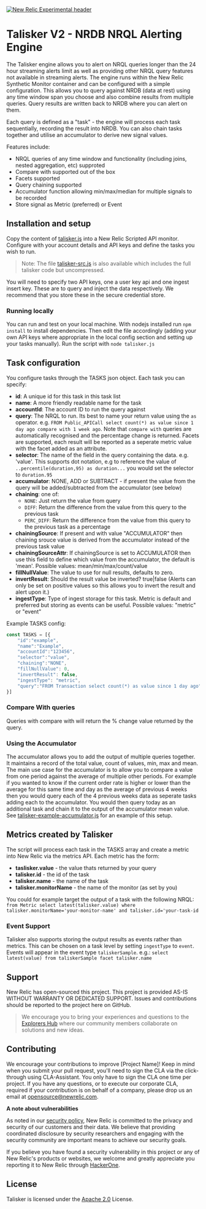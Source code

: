 [![New Relic Experimental header](https://github.com/newrelic/opensource-website/raw/main/src/images/categories/Experimental.png)](https://opensource.newrelic.com/oss-category/#new-relic-experimental)

# Talisker V2 - NRDB NRQL Alerting Engine
The Talisker engine allows you to alert on NRQL queries longer than the 24 hour streaming alerts limit as well as providing other NRQL query features not available in streaming alerts. The engine runs within the New Relic Synthetic Monitor container and can be configured with a simple configuration. This allows you to query against NRDB (data at rest) using any time window span you choose and also combine results from multiple queries. Query results are written back to NRDB where you can alert on them.

Each query is defined as a "task" - the engine will process each task sequentially, recording the result into NRDB. You can also chain tasks together and utilise an accumulator to derive new signal values.

Features include:
- NRQL queries of any time window and functionality (including joins, nested aggregation, etc) supproted
- Compare with supported out of the box
- Facets supported
- Query chaining supported
- Accumulator function allowing min/max/median for multiple signals to be recorded
- Store signal as Metric (preferred) or Event

## Installation and setup
Copy the content of [talisker.js](talisker.js) into a New Relic Scripted API monitor. Configure with your account details and API keys and define the tasks you wish to run.

> Note: The file [talisker-src.js](talisker-src.js) is also available which includes the full talisker code but uncompressed.

You will need to specify two API keys, one a user key api and one ingest insert key. These are to query and inject the data respectively. We recommend that you store these in the secure credential store.

### Running locally
You can run and test on your local machine. With nodejs installed run `npm install` to install dependencies. Then edit the file accordingly (adding your own API keys where appropriate in the local config section and setting up your tasks manually). Run the script with `node talisker.js` 

## Task configuration
You configure tasks through the TASKS json object. Each task you can specify:

- **id**: A unique id for this task in this task list
- **name**: A more friendly readable name for the task
- **accountId**: The account ID to run the query against
- **query**: The NRQL to run. Its best to name your return value using the `as` operator. e.g. `FROM Public_APICall select count(*) as value since 1 day ago compare with 1 week ago`. Note that `compare with` queries are automatically recognised and the percentage change is returned. Facets are supported, each result will be reported as a seperate metric value with the facet added as an attribute.
- **selector**: The name of the field in the query containing the data. e.g. 'value'. This supports dot notation, e.g to reference the value of `..percentile(duration,95) as duration...` you would set the selector to  `duration.95`
- **accumulator**: NONE, ADD or SUBTRACT - if present the value from the query will be added/subtracted from the accumulator (see below)
- **chaining**: one of:
  - `NONE`: Just return the value from query
  - `DIFF`: Return the difference from the value from this query to the previous task
  - `PERC_DIFF`: Return the difference from the value from this query to the previous task as a percentage
- **chainingSource**: If present and with value "ACCUMULATOR" then chaining srouce value is derived from the accumulator instead of the previous task value
- **chainingSourceAttr**: If chainingSource is set to ACCUMULATOR then use this field to define which value from the accumulator, the default is 'mean'. Possible values: mean/min/max/count/value
- **fillNullValue**: The value to use for null results, defaults to zero.
- **invertResult**: Should the result value be inverted? true|false (Alerts can only be set on positive values so this allows you to invert the result and alert upon it.)
- **ingestType**: Type of ingest storage for this task. Metric is default and preferred but storing as events can be useful. Possible values:  "metric" or "event"


Example TASKS config:

```javascript
const TASKS = [{
    "id":"example",
    "name":"Example",
    "accountId":"123456",
    "selector":"value",
    "chaining":"NONE",
    "fillNullValue": 0,
    "invertResult": false,
    "ingestType": "metric",
    "query":"FROM Transaction select count(*) as value since 1 day ago"
}]
```

### Compare With queries
Queries with compare with will return the % change value returned by the query.

### Using the Accumulator
The accumulator allows you to add the output of multiple queries together. It maintains a record of the total value, count of values, min, max and mean. The main use case for the accumulator is to allow you to compare a value from one period against the average of multiple other periods. For example if you wanted to know if the current order rate is higher or lower than the average for this same time and day as the average of previous 4 weeks then you would query each of the 4 previous weeks data as seperate tasks adding each to the accumulator. You would then query today as an additional task and chain it to the output of the accumulator mean value. See [talisker-example-accumulator.js](./examples/talisker-example-accumulator.js) for an example of this setup.

## Metrics created by Talisker
The script will process each task in the TASKS array and create a metric into New Relic via the metrics API. Each metric has the form:

- **taslisker.value** - the value thats returned by your query
- **talisker.id** - the id of the task
- **talisker.name** - the name of the task
- **talisker.monitorName** - the name of the monitor (as set by you)

You could for example target the output of a task with the following NRQL: 
`from Metric select latest(talisker.value) where talisker.monitorName='your-monitor-name' and talisker.id='your-task-id`


### Event Support
Talisker also supports storing the output results as events rather than metrics. This can be chosen on a task level by setting `ingestType` to `event`. Events will appear in the event type `taliskerSample`. e.g.: `select latest(value) from taliskerSample facet talisker.name`

## Support

New Relic has open-sourced this project. This project is provided AS-IS WITHOUT WARRANTY OR DEDICATED SUPPORT. Issues and contributions should be reported to the project here on GitHub.

>We encourage you to bring your experiences and questions to the [Explorers Hub](https://discuss.newrelic.com) where our community members collaborate on solutions and new ideas.


## Contributing

We encourage your contributions to improve [Project Name]! Keep in mind when you submit your pull request, you'll need to sign the CLA via the click-through using CLA-Assistant. You only have to sign the CLA one time per project. If you have any questions, or to execute our corporate CLA, required if your contribution is on behalf of a company, please drop us an email at opensource@newrelic.com.

**A note about vulnerabilities**

As noted in our [security policy](../../security/policy), New Relic is committed to the privacy and security of our customers and their data. We believe that providing coordinated disclosure by security researchers and engaging with the security community are important means to achieve our security goals.

If you believe you have found a security vulnerability in this project or any of New Relic's products or websites, we welcome and greatly appreciate you reporting it to New Relic through [HackerOne](https://hackerone.com/newrelic).

## License

Talisker is licensed under the [Apache 2.0](http://apache.org/licenses/LICENSE-2.0.txt) License.


